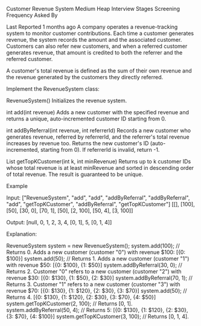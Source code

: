 Customer Revenue System
Medium
Heap
Interview Stages
Screening
Frequency
Asked By

Last Reported
1 months ago
A company operates a revenue-tracking system to monitor customer contributions. Each time a customer generates revenue, the system records the amount and the associated customer. Customers can also refer new customers, and when a referred customer generates revenue, that amount is credited to both the referrer and the referred customer.

A customer's total revenue is defined as the sum of their own revenue and the revenue generated by the customers they directly referred.

Implement the RevenueSystem class:

RevenueSystem() Initializes the revenue system.

int add(int revenue) Adds a new customer with the specified revenue and returns a unique, auto-incremented customer ID starting from 0.

int addByReferral(int revenue, int referrerId) Records a new customer who generates revenue, referred by referrerId, and the referrer's total revenue increases by revenue too. Returns the new customer's ID (auto-incremented, starting from 0). If referrerId is invalid, return -1.

List<Integer> getTopKCustomer(int k, int minRevenue) Returns up to k customer IDs whose total revenue is at least minRevenue and sorted in descending order of total revenue. The result is guaranteed to be unique.

Example

Input:
["RevenueSystem", "add", "add", "addByReferral", "addByReferral", "add", "getTopKCustomer", "addByReferral", "getTopKCustomer"]
[[], [100], [50], [30, 0], [70, 1], [50], [2, 100], [50, 4], [3, 100]]

Output:
[null, 0, 1, 2, 3, 4, [0, 1], 5, [0, 1, 4]]

Explanation:

RevenueSystem system = new RevenueSystem();
system.add(100); // Returns 0. Adds a new customer (customer "0") with revenue $100: [{0: $100}]
system.add(50); // Returns 1. Adds a new customer (customer "1") with revenue $50: [{0: $100}, {1: $50}]
system.addByReferral(30, 0); // Returns 2. Customer "0" refers to a new customer (customer "2") with revenue $30: [{0: $130}, {1: $50}, {2: $30}]
system.addByReferral(70, 1); // Returns 3. Customer "1" refers to a new customer (customer "3") with revenue $70: [{0: $130}, {1: $120}, {2: $30}, {3: $70}]
system.add(50); // Returns 4. [{0: $130}, {1: $120}, {2: $30}, {3: $70}, {4: $50}]
system.getTopKCustomer(2, 100); // Returns [0, 1].
system.addByReferral(50, 4); // Returns 5: [{0: $130}, {1: $120}, {2: $30}, {3: $70}, {4: $100}]
system.getTopKCustomer(3, 100); // Returns [0, 1, 4].
